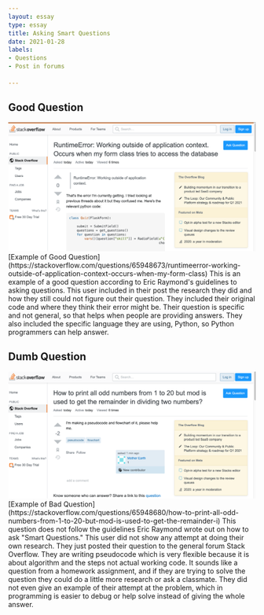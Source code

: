 ```yaml
---
layout: essay
type: essay
title: Asking Smart Questions
date: 2021-01-28
labels:
- Questions
- Post in forums

---
```

## Good Question
<div class="ui small rounded images">
  <img class="ui image" src="../images/GoodQuestion.png">
</div>
[Example of Good Question](https://stackoverflow.com/questions/65948673/runtimeerror-working-outside-of-application-context-occurs-when-my-form-class)
This is an example of a good question according to Eric Raymond's guidelines to asking questions. This user included in their post the research they did and how they still could not figure out their question. They included their original code and where they think their error might be. Their question is specific and not general, so that helps when people are providing answers. They also included the specific language they are using, Python, so Python programmers can help answer. 

## Dumb Question
<div class="ui small rounded images">
  <img class="ui image" src="../images/dumbQuest.png">
</div>
[Example of Bad Question](https://stackoverflow.com/questions/65948680/how-to-print-all-odd-numbers-from-1-to-20-but-mod-is-used-to-get-the-remainder-i)
This question does not follow the guidelines Eric Raymond wrote out on how to ask "Smart Questions." This user did not show any attempt at doing their own research. They just posted their question to the general forum Stack Overflow. They are writing pseudocode which is very flexible because it is about algorithm and the steps not actual working code. It sounds like a question from a homework assignment, and if they are trying to solve the question they could do a little more research or ask a classmate. They did not even give an example of their attempt at the problem, which in programming is easier to debug or help solve instead of giving the whole answer.  

